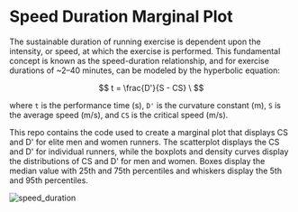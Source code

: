 # Speed Duration Marginal Plot

The sustainable duration of running exercise is dependent upon the intensity, or speed, at which the exercise is performed. This fundamental concept is known as the speed-duration relationship, and for exercise durations of ~2–40 minutes, can be modeled by the hyperbolic equation:

$$
t = \frac{D'}{S - CS} \
$$

where `t` is the performance time (s), `D'` is the curvature constant (m), `S` is the average speed (m/s), and `CS` is the critical speed (m/s).


This repo contains the code used to create a marginal plot that displays CS and D' for elite men and women runners. The scatterplot displays the CS and D' for individual runners, while the boxplots and density curves display the distributions of CS and D' for men and women. Boxes display the median value with 25th and 75th percentiles and whiskers display the 5th and 95th percentiles. 


![speed_duration](https://github.com/user-attachments/assets/94d4c485-8556-4f90-9fc8-f11e4aaf1948)

